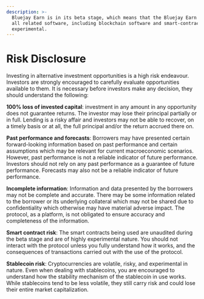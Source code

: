 ```yaml
---
description: >-
  Bluejay Earn is in its beta stage, which means that the Bluejay Earn App, and
  all related software, including blockchain software and smart-contracts, are
  experimental.
---
```


# Risk Disclosure

Investing in alternative investment opportunities is a high risk endeavour. Investors are strongly encouraged to carefully evaluate opportunities available to them. It is necessary before investors make any decision, they should understand the following:

**100% loss of invested capital**: investment in any amount in any opportunity does not guarantee returns. The investor may lose their principal partially or in full. Lending is a risky affair and investors may not be able to recover, on a timely basis or at all, the full principal and/or the return accrued there on.

**Past performance and forecasts**: Borrowers may have presented certain forward-looking information based on past performance and certain assumptions which may be relevant for current macroeconomic scenarios. However, past performance is not a reliable indicator of future performance. Investors should not rely on any past performance as a guarantee of future performance. Forecasts may also not be a reliable indicator of future performance.

**Incomplete information**: Information and data presented by the borrowers may not be complete and accurate. There may be some information related to the borrower or its underlying collateral which may not be shared due to confidentiality which otherwise may have material adverse impact. The protocol, as a platform, is not obligated to ensure accuracy and completeness of the information.

**Smart contract risk**: The smart contracts being used are unaudited during the beta stage and are of highly experimental nature. You should not interact with the protocol unless you fully understand how it works, and the consequences of transactions carried out with the use of the protocol.

**Stablecoin risk**: Cryptocurrencies are volatile, risky, and experimental in nature. Even when dealing with stablecoins, you are encouraged to understand how the stability mechanism of the stablecoin in use works. While stablecoins tend to be less volatile, they still carry risk and could lose their entire market capitalization.
